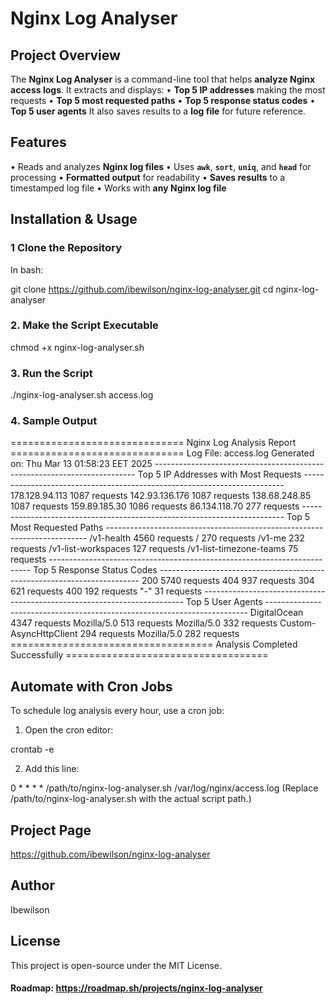 
# Nginx Log Analyser

##  Project Overview  
The **Nginx Log Analyser** is a command-line tool that helps **analyze Nginx access logs**.
It extracts and displays:
•	**Top 5 IP addresses** making the most requests
•	**Top 5 most requested paths**
•	**Top 5 response status codes** 
•	**Top 5 user agents**
It also saves results to a **log file** for future reference.


## Features  
•	Reads and analyzes **Nginx log files**
•	Uses **`awk`**, **`sort`**, **`uniq`**, and **`head`** for processing
•	**Formatted output** for readability
•	**Saves results** to a timestamped log file
•	Works with **any Nginx log file**


## Installation & Usage  

### 1 Clone the Repository  

In bash:

git clone https://github.com/ibewilson/nginx-log-analyser.git
cd nginx-log-analyser

### 2. Make the Script Executable
chmod +x nginx-log-analyser.sh

### 3. Run the Script
./nginx-log-analyser.sh access.log

### 4. Sample Output
==============================                                                                                            Nginx Log Analysis Report                                                                                             ==============================                                                                                         Log File: access.log                                                                                                    Generated on: Thu Mar 13 01:58:23 EET 2025                                                                                                                                                                                                      -------------------------------------------------------------------------                                                                 Top 5 IP Addresses with Most Requests                                                                 -------------------------------------------------------------------------                                                178.128.94.113  1087 requests                                                                                           142.93.136.176  1087 requests                                                                                           138.68.248.85   1087 requests                                                                                           159.89.185.30   1086 requests                                                                                           86.134.118.70   277 requests                                                                                                                                                                                                                   -------------------------------------------------------------------------                                                                 Top 5 Most Requested Paths                                                                            -------------------------------------------------------------------------                                                /v1-health                     4560 requests                                                                            /                              270 requests                                                                             /v1-me                         232 requests                                                                             /v1-list-workspaces            127 requests                                                                             /v1-list-timezone-teams        75 requests                                                                                                                                                                                                     -------------------------------------------------------------------------                                                                 Top 5 Response Status Codes                                                                           -------------------------------------------------------------------------                                                200        5740 requests                                                                                                404        937 requests                                                                                                 304        621 requests                                                                                                 400        192 requests                                                                                                 "-"        31 requests                                                                                                                                                                                                                         -------------------------------------------------------------------------                                                                 Top 5 User Agents                                                                                     -------------------------------------------------------------------------                                                DigitalOcean                                       4347 requests                                                        Mozilla/5.0                                        513 requests                                                         Mozilla/5.0                                        332 requests                                                         Custom-AsyncHttpClient                             294 requests                                                         Mozilla/5.0                                        282 requests                                                                                                                                                                                     ===================================                                                                                       Analysis Completed Successfully                                                                                       ===================================   


## Automate with Cron Jobs

To schedule log analysis every hour, use a cron job:
1. Open the cron editor:

crontab -e

2. Add this line:

0 * * * * /path/to/nginx-log-analyser.sh /var/log/nginx/access.log
(Replace /path/to/nginx-log-analyser.sh with the actual script path.)

## Project Page

https://github.com/ibewilson/nginx-log-analyser

## Author

Ibewilson

## License

This project is open-source under the MIT License.

#### Roadmap: https://roadmap.sh/projects/nginx-log-analyser
